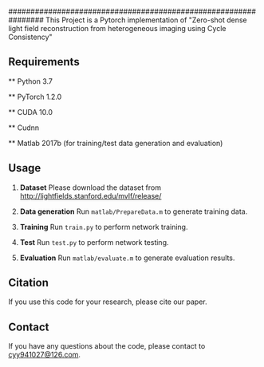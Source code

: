 ################################################################
This Project is a Pytorch implementation of "Zero-shot dense light field reconstruction from heterogeneous imaging using Cycle Consistency"

## Requirements
** Python 3.7

** PyTorch 1.2.0

** CUDA 10.0

** Cudnn

** Matlab 2017b (for training/test data generation and evaluation)


## Usage
1. **Dataset** Please download the dataset from http://lightfields.stanford.edu/mvlf/release/

2. **Data generation** Run `matlab/PrepareData.m` to generate training data.

3. **Training** Run `train.py`  to perform network training.

4. **Test** Run `test.py`  to perform network testing.

5. **Evaluation** Run `matlab/evaluate.m` to generate evaluation results.


## Citation
If you use this code for your research, please cite our paper.


## Contact
If you have any questions about the code, please contact to cyy941027@126.com.
